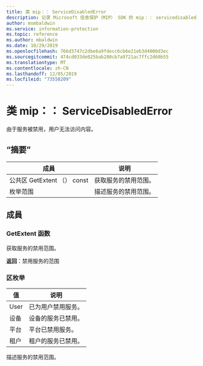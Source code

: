 ```yaml
---
title: 类 mip：： ServiceDisabledError
description: 记录 Microsoft 信息保护（MIP） SDK 的 mip：： servicedisablederror 类。
author: msmbaldwin
ms.service: information-protection
ms.topic: reference
ms.author: mbaldwin
ms.date: 10/29/2019
ms.openlocfilehash: 766d3747c2dbe6a9fdecc6cb6e21eb3d4000d3ec
ms.sourcegitcommit: 474cd033de025bab280cb7a9721ac7ffc2d60b55
ms.translationtype: MT
ms.contentlocale: zh-CN
ms.lasthandoff: 12/05/2019
ms.locfileid: "73558209"
---
```

# <a name="class-mipservicedisablederror"></a>类 mip：： ServiceDisabledError 
由于服务被禁用，用户无法访问内容。
  
## <a name="summary"></a>“摘要”
 成員                        | 说明                                
--------------------------------|---------------------------------------------
公共区 GetExtent （） const  |  获取服务的禁用范围。
枚举范围  |  描述服务的禁用范围。
  
## <a name="members"></a>成員
  
### <a name="getextent-function"></a>GetExtent 函数
获取服务的禁用范围。

  
**返回**：禁用服务的范围
  
### <a name="extent-enum"></a>区枚举
 值                         | 说明                                
--------------------------------|---------------------------------------------
User            | 已为用户禁用服务。
设备            | 设备的服务已禁用。
平台            | 平台已禁用服务。
租户            | 租户的服务已禁用。
描述服务的禁用范围。